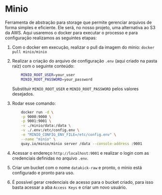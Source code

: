 # Minio

Ferramenta de abstração para storage que permite gerenciar arquivos de forma simples e eficiente. Ele será, no nosso projeto, uma alternativa ao S3 da AWS. Aqui usaremos o docker para executar o processo e para configuração realizamos as seguintes etapas:

1. Com o docker em execução, realizar o pull da imagem do minio: `docker pull minio/minio`
2. Realizar a criação do arquivo de configuração `.env` (aqui criado na pasta raíz) com o seguinte conteúdo:

    ```bash
        MINIO_ROOT_USER=your_user
        MINIO_ROOT_PASSWORD=your_password
    ```

    Substituir `MINIO_ROOT_USER` e `MINIO_ROOT_PASSWORD` pelos valores desejados.

3. Rodar esse comando:

    ```bash
        docker run -d \
        -p 9000:9000 \
        -p 9001:9001 \
        -v ./minio/data:/data \
        -v ./.env:/etc/config.env \
        -e "MINIO_CONFIG_ENV_FILE=/etc/config.env" \
        --name "minio" \
        quay.io/minio/minio server /data --console-address :9001
    ```

4. Acessar o endereço `http://localhost:9001` e realizar o login com as credenciais definidas no arquivo `.env`.

5. Criar um bucket com o nome `datakick-raw` e pronto, o minio está configurado e pronto para uso.

6. É possível gerar credenciais de acesso para o bucket criado, para isso basta acessar a aba `Access Keys` e criar um novo usuário.
